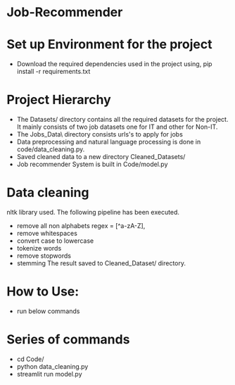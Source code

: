# Job-Recommender

# Set up Environment for the project

- Download the required dependencies used in the project using, pip install -r requirements.txt

# Project Hierarchy
- The  Datasets/ directory contains all the required datasets for the project. It mainly consists of two job datasets one for IT and other for   Non-IT. 
- The Jobs_Data\ directory consists urls's to apply for jobs
- Data preprocessing and natural language processing is done in code/data_cleaning.py.
- Saved cleaned data to a new directory Cleaned_Datasets/ 
- Job recommender System is built in Code/model.py

# Data cleaning
nltk library used. The following pipeline has been executed.
- remove all non alphabets regex = [^a-zA-Z], 
- remove whitespaces
- convert case to lowercase 
- tokenize words
- remove stopwords
- stemming
The result saved to Cleaned_Dataset/ directory.

# How to Use:
- run below commands

# Series of commands
- cd Code/
- python data_cleaning.py
- streamlit run model.py 
